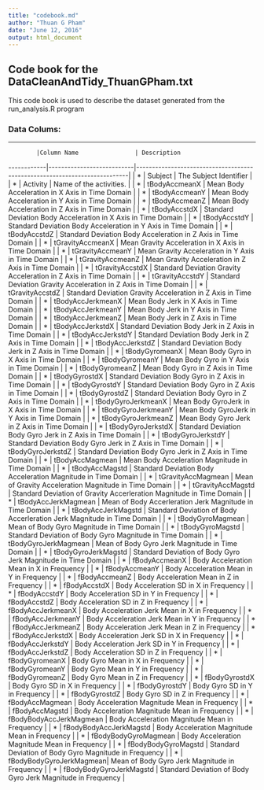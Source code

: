 ```yaml
---
title: "codebook.md"
author: "Thuan G Pham"
date: "June 12, 2016"
output: html_document
---
```


## Code book for the DataCleanAndTidy_ThuanGPham.txt
This code book is used to describe the dataset generated from the run_analysis.R program
  
### Data Colums:
--------------------------------------------------------------------------------------------------------
			|Column Name     			| Description
------------|---------------------------|---------------------------------------------------------------------------|
	|	*	|	Subject		 			|	The Subject Identifier													|
	|	*	|	Activity	 			|	Name of the activities. 												|
	|	*	|	tBodyAccmeanX			|	Mean Body Acceleration in X Axis in Time Domain							|
	|	*	|	tBodyAccmeanY			|	Mean Body Acceleration in Y Axis in Time Domain							|
	|	*	|	tBodyAccmeanZ			|	Mean Body Acceleration in Z Axis in Time Domain							|
	|	*	|	tBodyAccstdX			|	Standard Deviation Body Acceleration in X Axis in Time Domain			|
	|	*	|	tBodyAccstdY			|	Standard Deviation Body Acceleration in Y Axis in Time Domain			|
	|	*	|	tBodyAccstdZ			|	Standard Deviation Body Acceleration in Z Axis in Time Domain			|
	|	*	|	tGravityAccmeanX		|	Mean Gravity Acceleration in X Axis in Time Domain						|
	|	*	|	tGravityAccmeanY		|	Mean Gravity Acceleration in Y Axis in Time Domain						|
	|	*	|	tGravityAccmeanZ		|	Mean Gravity Acceleration in Z Axis in Time Domain						|
	|	*	|	tGravityAccstdX			|	Standard Deviation Gravity Acceleration in Z Axis  in Time Domain		|
	|	*	|	tGravityAccstdY			|	Standard Deviation Gravity Acceleration in Z Axis in Time Domain		|
	|	*	|	tGravityAccstdZ			|	Standard Deviation Gravity Acceleration in Z Axis in Time Domain		|
	|	*	|	tBodyAccJerkmeanX		|	Mean Body Jerk in X Axis  in Time Domain								|
	|	*	|	tBodyAccJerkmeanY		|	Mean Body Jerk in Y Axis in Time Domain									|
	|	*	|	tBodyAccJerkmeanZ		|	Mean Body Jerk in Z Axis in Time Domain									|
	|	*	|	tBodyAccJerkstdX		|	Standard Deviation Body Jerk  in Z Axis  in Time Domain					|
	|	*	|	tBodyAccJerkstdY		|	Standard Deviation Body Jerk   in Z Axis in Time Domain					|
	|	*	|	tBodyAccJerkstdZ		|	Standard Deviation Body Jerk  in Z Axis in Time Domain					|
	|	*	|	tBodyGyromeanX			|	Mean Body Gyro in X Axis in Time Domain									|
	|	*	|	tBodyGyromeanY			|	Mean Body Gyro in Y Axis in Time Domain									|
	|	*	|	tBodyGyromeanZ			|	Mean Body Gyro in Z Axis in Time Domain									|
	|	*	|	tBodyGyrostdX			|	Standard Deviation Body Gyro  in Z Axis in Time Domain					|
	|	*	|	tBodyGyrostdY			|	Standard Deviation Body Gyro   in Z Axis in Time Domain					|
	|	*	|	tBodyGyrostdZ			|	Standard Deviation Body Gyro  in Z Axis in Time Domain					|
	|	*	|	tBodyGyroJerkmeanX		|	Mean Body GyroJerk in X Axis in Time Domain								|
	|	*	|	tBodyGyroJerkmeanY		|	Mean Body GyroJerk in Y Axis in Time Domain								|
	|	*	|	tBodyGyroJerkmeanZ		|	Mean Body Gyro Jerk in Z Axis in Time Domain							|
	|	*	|	tBodyGyroJerkstdX		|	Standard Deviation Body Gyro Jerk  in Z Axis in Time Domain				|
	|	*	|	tBodyGyroJerkstdY		|	Standard Deviation Body Gyro  Jerk in Z Axis in Time Domain				|
	|	*	|	tBodyGyroJerkstdZ		|	Standard Deviation Body Gyro  Jerk in Z Axis in Time Domain				|
	|	*	|	tBodyAccMagmean			|	Mean Body Acceleration Magnitude  in Time Domain						|
	|	*	|	tBodyAccMagstd			|	Standard Deviation Body Acceleration Magnitude  in Time Domain			|
	|	*	|	tGravityAccMagmean		|	Mean of Gravity Acceleration Magnitude  in Time Domain					|
	|	*	|	tGravityAccMagstd		|	Standard Deviation of  Gravity Accerleration Magnitude in Time Domain	|
	|	*	|	tBodyAccJerkMagmean		|	Mean of Body Accerleration Jerk Magnitude  in Time Domain				|
	|	*	|	tBodyAccJerkMagstd		|	Standard Deviation of Body Accerleration Jerk Magnitude  in Time Domain	|
	|	*	|	tBodyGyroMagmean		|	Mean of Body Gyro Magnitude  in Time Domain								|
	|	*	|	tBodyGyroMagstd			|	Standard Deviation of Body Gyro Magnitude  in Time Domain				|
	|	*	|	tBodyGyroJerkMagmean	|	Mean of Body Gyro Jerk Magnitude  in Time Domain						|
	|	*	|	tBodyGyroJerkMagstd		|	Standard Deviation of Body Gyro Jerk Magnitude in Time Domain			|
	|	*	|	fBodyAccmeanX			|	Body Acceleration Mean in X in Frequency								|
	|	*	|	fBodyAccmeanY			|	Body Acceleration Mean in Y in Frequency								|
	|	*	|	fBodyAccmeanZ			|	Body Acceleration Mean in Z in Frequency								|
	|	*	|	fBodyAccstdX			|	Body Acceleration SD in X in Frequency									|
	|	*	|	fBodyAccstdY			|	Body Acceleration SD in Y in Frequency									|
	|	*	|	fBodyAccstdZ			|	Body Acceleration SD in Z in Frequency									|
	|	*	|	fBodyAccJerkmeanX		|	Body Acceleration Jerk Mean in X in Frequency							|
	|	*	|	fBodyAccJerkmeanY		|	Body Acceleration Jerk Mean in Y in Frequency							|
	|	*	|	fBodyAccJerkmeanZ		|	Body Acceleration Jerk Mean in Z in Frequency							|
	|	*	|	fBodyAccJerkstdX		|	Body Acceleration Jerk SD in X in Frequency								|
	|	*	|	fBodyAccJerkstdY		|	Body Acceleration Jerk SD in Y in Frequency								|
	|	*	|	fBodyAccJerkstdZ		|	Body Acceleration SD in Z in Frequency									|
	|	*	|	fBodyGyromeanX			|	Body Gyro Mean in X in Frequency										|
	|	*	|	fBodyGyromeanY			|	Body Gyro Mean in Y in Frequency										|
	|	*	|	fBodyGyromeanZ			|	Body Gyro Mean in Z in Frequency										|
	|	*	|	fBodyGyrostdX			|	Body Gyro SD in X in Frequency											|
	|	*	|	fBodyGyrostdY			|	Body Gyro SD in Y in Frequency											|
	|	*	|	fBodyGyrostdZ			|	Body Gyro SD in Z in Frequency											|
	|	*	|	fBodyAccMagmean			|	Body Acceleration Magnitude Mean in Frequency							|
	|	*	|	fBodyAccMagstd			|	Body Acceleration Magnitude Mean in Frequency							|
	|	*	|	fBodyBodyAccJerkMagmean	|	Body Acceleration Magnitude Mean in Frequency							|
	|	*	|	fBodyBodyAccJerkMagstd	|	Body Acceleration Magnitude Mean in Frequency							|
	|	*	|	fBodyBodyGyroMagmean	|	Body Acceleration Magnitude Mean in Frequency							|
	|	*	|	fBodyBodyGyroMagstd		|	Standard Deviation of Body Gyro Magnitude  in Frequency					|
	|	*	|	fBodyBodyGyroJerkMagmean|	Mean of Body Gyro Jerk Magnitude in Frequency							|
	|	*	|	fBodyBodyGyroJerkMagstd	|	Standard Deviation of Body Gyro Jerk Magnitude  in Frequency			|
